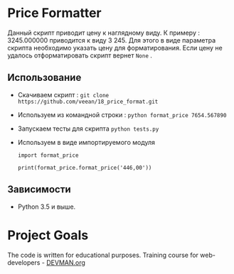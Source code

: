 # Price Formatter

Данный скрипт приводит цену к наглядному виду. 
К примеру : 3245.000000 приводится к виду 3 245. Для этого в виде параметра скрипта необходимо указать цену для форматирования.
Если цену не удалось отформатировать скрипт вернет  `None` .

## Использование
* Скачиваем скрипт :  `git clone https://github.com/veean/18_price_format.git`
* Используем из командной строки : `python format_price 7654.567890` 
* Запускаем тесты для скрипта `python tests.py`
* Используем в виде импортируемого модуля 
    
      import format_price
      
      print(format_price.format_price('446,00'))
      
## Зависимости

 * Python 3.5 и выше.

# Project Goals

The code is written for educational purposes. Training course for web-developers - [DEVMAN.org](https://devman.org)
